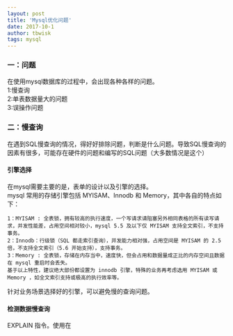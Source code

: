```yaml
---
layout: post
title: 'Mysql优化问题'
date: 2017-10-1
author: tbwisk
tags: mysql
---
```


### 一：问题
在使用mysql数据库的过程中，会出现各种各样的问题。  
1:慢查询  
2:单表数据量大的问题  
3:误操作问题  

### 二：慢查询  

在遇到SQL慢查询的情况，得好好排除问题，判断是什么问题。导致SQL慢查询的因素有很多，可能存在硬件的问题和编写的SQL问题（大多数情况是这个）  

#### 引擎选择  
在mysql需要主要的是，表单的设计以及引擎的选择。  
mysql 常用的存储引擎包括 MYISAM、Innodb 和 Memory，其中各自的特点如下：

    1：MYISAM : 全表锁，拥有较高的执行速度，一个写请求请阻塞另外相同表格的所有读写请求，并发性能差，占用空间相对较小，mysql 5.5 及以下仅 MYISAM 支持全文索引，不支持事务。   
    2：Innodb：行级锁（SQL 都走索引查询），并发能力相对强，占用空间是 MYISAM 的 2.5 倍，不支持全文索引（5.6 开始支持），支持事务。   
    3：Memory : 全表锁，存储在内存当中，速度快，但会占用和数据量成正比的内存空间且数据在 mysql 重启时会丢失。   
    基于以上特性，建议绝大部份都设置为 innodb 引擎，特殊的业务再考虑选用 MYISAM 或 Memory ，如全文索引支持或极高的执行效率等。   

针对业务场景选择好的引擎，可以避免慢的查询问题。  

#### 检测数据慢查询  
EXPLAIN 指令。使用在